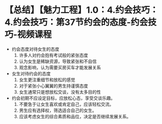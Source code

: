 # 【总结】【魅力工程】1.0：4.约会技巧：4.约会技巧：第37节约会的态度-约会技巧-视频课程

-   约会态度对待女生的态度
    1.  许多人对约会抱有考试般的紧张态度
    2.  认为女生是稀缺资源，导致紧张和不自信
    3.  观念影响，认为需要买房买车才能发展关系
-   女生对待约会的态度
    1.  女生更注重细节和放松的感觉
    2.  对于紧张小心翼翼的男生持谨慎态度
    3.  女生通常只是想放松交谈，没有太多目的性
-   约会初期不应设定目标，应放松心态，享受交谈乐趣。
    1.  不要急于让女生喜欢或肯定自己，应该轻松交流。
    2.  男生应有选择权，筛选适合自己的女生。
    3.  应该考虑女生的综合素质和品位，决定是否继续发展关系。